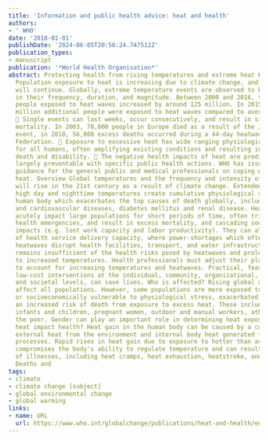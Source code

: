 ```yaml
---
title: 'Information and public health advice: heat and health'
authors:
- ' WHO'
date: '2018-01-01'
publishDate: '2024-06-05T20:56:24.747512Z'
publication_types:
- manuscript
publication: '*World Health Organisation*'
abstract: Protecting health from rising temperatures and extreme heat Key facts 
  Population exposure to heat is increasing due to climate change, and this trend
  will continue. Globally, extreme temperature events are observed to be increasing
  in their frequency, duration, and magnitude. Between 2000 and 2016, the number of
  people exposed to heat waves increased by around 125 million. In 2015 alone, 175
  million additional people were exposed to heat waves compared to average years.
   Single events can last weeks, occur consecutively, and result in significant excess
  mortality. In 2003, 70,000 people in Europe died as a result of the June-August
  event, in 2010, 56,000 excess deaths occurred during a 44-day heatwave in the Russian
  Federation.  Exposure to excessive heat has wide ranging physiological impacts
  for all humans, often amplifying existing conditions and resulting in premature
  death and disability.  The negative health impacts of heat are predictable and
  largely preventable with specific public health actions. WHO has issued public health
  guidance for the general public and medical professionals on coping with extreme
  heat. Overview Global temperatures and the frequency and intensity of heatwaves
  will rise in the 21st century as a result of climate change. Extended periods of
  high day and nighttime temperatures create cumulative physiological stress on the
  human body which exacerbates the top causes of death globally, including respiratory
  and cardiovascular diseases, diabetes mellitus and renal disease. Heatwaves can
  acutely impact large populations for short periods of time, often trigger public
  health emergencies, and result in excess mortality, and cascading socioeconomic
  impacts (e.g. lost work capacity and labor productivity). They can also cause loss
  of health service delivery capacity, where power-shortages which often accompany
  heatwaves disrupt health facilities, transport, and water infrastructure. Awareness
  remains insufficient of the health risks posed by heatwaves and prolonged exposure
  to increased temperatures. Health professionals must adjust their planning and interventions
  to account for increasing temperatures and heatwaves. Practical, feasible, and often
  low-cost interventions at the individual, community, organizational, governmental
  and societal levels, can save lives. Who is affected? Rising global ambient temperatures
  affect all populations. However, some populations are more exposed to, or more physiologically
  or socioeconomically vulnerable to physiological stress, exacerbated illness, and
  an increased risk of death from exposure to excess heat. These include the elderly,
  infants and children, pregnant women, outdoor and manual workers, athletes, and
  the poor. Gender can play an important role in determining heat exposure. How does
  heat impact health? Heat gain in the human body can be caused by a combination of
  external heat from the environment and internal body heat generated from metabolic
  processes. Rapid rises in heat gain due to exposure to hotter than average conditions
  compromises the body's ability to regulate temperature and can result in a cascade
  of illnesses, including heat cramps, heat exhaustion, heatstroke, and hyperthermia.
  Deaths and
tags:
- climate
- climate change [subject]
- global environmental change
- global warming
links:
- name: URL
  url: https://www.who.int/globalchange/publications/heat-and-health/en/
---
```

